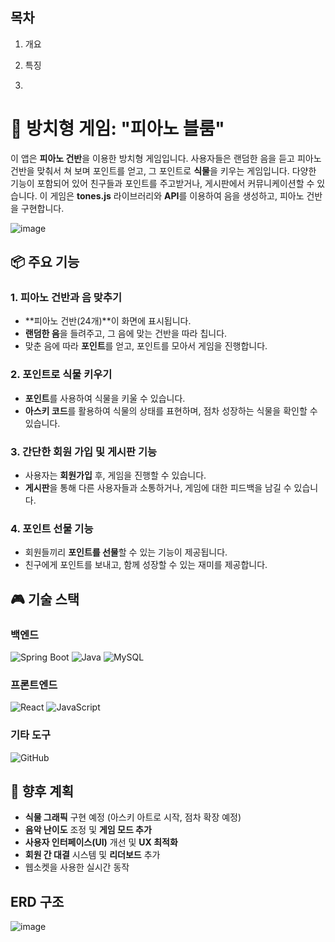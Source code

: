 ## 목차
1. 개요
2. 특징

3. 
# 🎵 방치형 게임: "피아노 블룸"

이 앱은 **피아노 건반**을 이용한 방치형 게임입니다. 사용자들은 랜덤한 음을 듣고 피아노 건반을 맞춰서 쳐 보며 포인트를 얻고, 그 포인트로 **식물**을 키우는 게임입니다. 다양한 기능이 포함되어 있어 친구들과 포인트를 주고받거나, 게시판에서 커뮤니케이션할 수 있습니다. 이 게임은 **tones.js** 라이브러리와 **API**를 이용하여 음을 생성하고, 피아노 건반을 구현합니다.


![image](https://github.com/user-attachments/assets/7a147ff8-eeb4-4c4b-a249-a744b6892ef0)

## 📦 주요 기능

### 1. 피아노 건반과 음 맞추기
- **피아노 건반(24개)**이 화면에 표시됩니다.
- **랜덤한 음**을 들려주고, 그 음에 맞는 건반을 따라 칩니다.
- 맞춘 음에 따라 **포인트**를 얻고, 포인트를 모아서 게임을 진행합니다.

### 2. 포인트로 식물 키우기
- **포인트**를 사용하여 식물을 키울 수 있습니다.
- **아스키 코드**를 활용하여 식물의 상태를 표현하며, 점차 성장하는 식물을 확인할 수 있습니다.

### 3. 간단한 회원 가입 및 게시판 기능
- 사용자는 **회원가입** 후, 게임을 진행할 수 있습니다.
- **게시판**을 통해 다른 사용자들과 소통하거나, 게임에 대한 피드백을 남길 수 있습니다.

### 4. 포인트 선물 기능
- 회원들끼리 **포인트를 선물**할 수 있는 기능이 제공됩니다.
- 친구에게 포인트를 보내고, 함께 성장할 수 있는 재미를 제공합니다.

## 🎮 기술 스택

### 백엔드
![Spring Boot](https://img.shields.io/badge/Spring%20Boot-6DB33F?style=flat&logo=springboot&logoColor=white) ![Java](https://img.shields.io/badge/Java-007396?style=flat&logo=java&logoColor=white) ![MySQL](https://img.shields.io/badge/MySQL-4479A1?style=flat&logo=mysql&logoColor=white)

### 프론트엔드
![React](https://img.shields.io/badge/React-61DAFB?style=flat&logo=react&logoColor=black) ![JavaScript](https://img.shields.io/badge/JavaScript-F7DF1E?style=flat&logo=javascript&logoColor=black)

### 기타 도구
 ![GitHub](https://img.shields.io/badge/GitHub-181717?style=flat&logo=github&logoColor=white)

## 📅 향후 계획

- **식물 그래픽** 구현 예정 (아스키 아트로 시작, 점차 확장 예정)
- **음악 난이도** 조정 및 **게임 모드 추가**
- **사용자 인터페이스(UI)** 개선 및 **UX 최적화**
- **회원 간 대결** 시스템 및 **리더보드** 추가
- 웹소켓을 사용한 실시간 동작





## ERD 구조
![image](https://github.com/user-attachments/assets/6d42ba74-d458-418b-b472-bc23ebcbe0b6)

